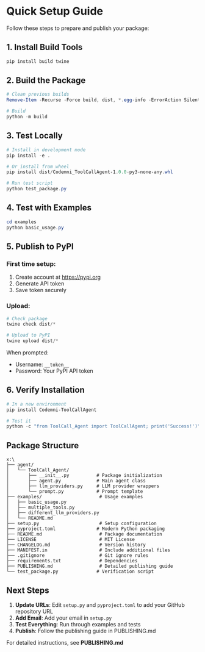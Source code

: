 # Quick Setup Guide

Follow these steps to prepare and publish your package:

## 1. Install Build Tools
```powershell
pip install build twine
```

## 2. Build the Package
```powershell
# Clean previous builds
Remove-Item -Recurse -Force build, dist, *.egg-info -ErrorAction SilentlyContinue

# Build
python -m build
```

## 3. Test Locally
```powershell
# Install in development mode
pip install -e .

# Or install from wheel
pip install dist/Codemni_ToolCallAgent-1.0.0-py3-none-any.whl

# Run test script
python test_package.py
```

## 4. Test with Examples
```powershell
cd examples
python basic_usage.py
```

## 5. Publish to PyPI

### First time setup:
1. Create account at https://pypi.org
2. Generate API token
3. Save token securely

### Upload:
```powershell
# Check package
twine check dist/*

# Upload to PyPI
twine upload dist/*
```

When prompted:
- Username: `__token__`
- Password: Your PyPI API token

## 6. Verify Installation
```powershell
# In a new environment
pip install Codemni-ToolCallAgent

# Test it
python -c "from ToolCall_Agent import ToolCallAgent; print('Success!')"
```

## Package Structure
```
x:\
├── agent/
│   └── ToolCall_Agent/
│       ├── __init__.py          # Package initialization
│       ├── agent.py             # Main agent class
│       ├── llm_providers.py     # LLM provider wrappers
│       └── prompt.py            # Prompt template
├── examples/                     # Usage examples
│   ├── basic_usage.py
│   ├── multiple_tools.py
│   ├── different_llm_providers.py
│   └── README.md
├── setup.py                      # Setup configuration
├── pyproject.toml               # Modern Python packaging
├── README.md                     # Package documentation
├── LICENSE                       # MIT License
├── CHANGELOG.md                  # Version history
├── MANIFEST.in                   # Include additional files
├── .gitignore                    # Git ignore rules
├── requirements.txt              # Dependencies
├── PUBLISHING.md                 # Detailed publishing guide
└── test_package.py              # Verification script

```

## Next Steps

1. **Update URLs**: Edit `setup.py` and `pyproject.toml` to add your GitHub repository URL
2. **Add Email**: Add your email in `setup.py`
3. **Test Everything**: Run through examples and tests
4. **Publish**: Follow the publishing guide in PUBLISHING.md

For detailed instructions, see **PUBLISHING.md**
